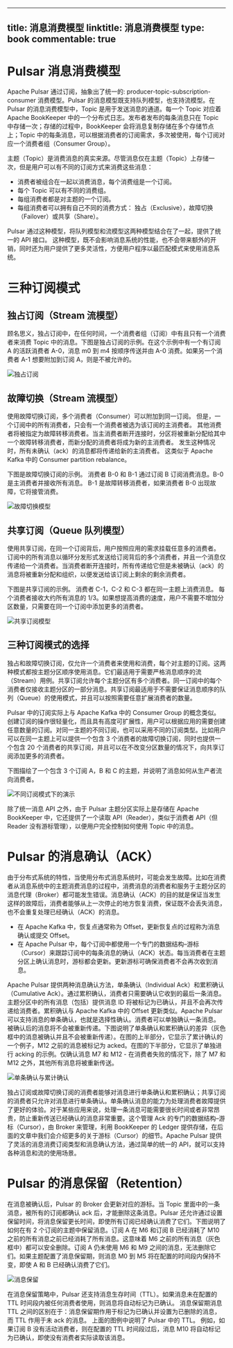 
---
title: 消息消费模型
linktitle: 消息消费模型
type: book
commentable: true
---

# Pulsar 消息消费模型

Apache Pulsar 通过订阅，抽象出了统一的: producer-topic-subscription-consumer 消费模型。Pulsar 的消息模型既支持队列模型，也支持流模型。在 Pulsar 的消息消费模型中，Topic 是用于发送消息的通道。每一个 Topic 对应着 Apache BookKeeper 中的一个分布式日志。发布者发布的每条消息只在 Topic 中存储一次；存储的过程中，BookKeeper 会将消息复制存储在多个存储节点上；Topic 中的每条消息，可以根据消费者的订阅需求，多次被使用，每个订阅对应一个消费者组（Consumer Group）。

主题（Topic）是消费消息的真实来源。尽管消息仅在主题（Topic）上存储一次，但是用户可以有不同的订阅方式来消费这些消息：

- 消费者被组合在一起以消费消息，每个消费组是一个订阅。
- 每个 Topic 可以有不同的消费组。
- 每组消费者都是对主题的一个订阅。
- 每组消费者可以拥有自己不同的消费方式： 独占（Exclusive），故障切换（Failover）或共享（Share）。

Pulsar 通过这种模型，将队列模型和流模型这两种模型结合在了一起，提供了统一的 API 接口。 这种模型，既不会影响消息系统的性能，也不会带来额外的开销，同时还为用户提供了更多灵活性，方便用户程序以最匹配模式来使用消息系统。

# 三种订阅模式

## 独占订阅（Stream 流模型）

顾名思义，独占订阅中，在任何时间，一个消费者组（订阅）中有且只有一个消费者来消费 Topic 中的消息。下图是独占订阅的示例。在这个示例中有一个有订阅 A 的活跃消费者 A-0，消息 m0 到 m4 按顺序传送并由 A-0 消费。如果另一个消费者 A-1 想要附加到订阅 A，则是不被允许的。

![独占订阅](https://pic.imgdb.cn/item/60853f51d1a9ae528f8d9d04.jpg)

## 故障切换（Stream 流模型）

使用故障切换订阅，多个消费者（Consumer）可以附加到同一订阅。 但是，一个订阅中的所有消费者，只会有一个消费者被选为该订阅的主消费者。 其他消费者将被指定为故障转移消费者。当主消费者断开连接时，分区将被重新分配给其中一个故障转移消费者，而新分配的消费者将成为新的主消费者。 发生这种情况时，所有未确认（ack）的消息都将传递给新的主消费者。 这类似于 Apache Kafka 中的 Consumer partition rebalance。

下图是故障切换订阅的示例。 消费者 B-0 和 B-1 通过订阅 B 订阅消费消息。B-0 是主消费者并接收所有消息。 B-1 是故障转移消费者，如果消费者 B-0 出现故障，它将接管消费。

![故障切换模型](https://pic.imgdb.cn/item/60853f77d1a9ae528f8ef049.jpg)

## 共享订阅（Queue 队列模型）

使用共享订阅，在同一个订阅背后，用户按照应用的需求挂载任意多的消费者。 订阅中的所有消息以循环分发形式发送给订阅背后的多个消费者，并且一个消息仅传递给一个消费者。当消费者断开连接时，所有传递给它但是未被确认（ack）的消息将被重新分配和组织，以便发送给该订阅上剩余的剩余消费者。

下图是共享订阅的示例。 消费者 C-1，C-2 和 C-3 都在同一主题上消费消息。 每个消费者接收大约所有消息的 1/3。如果想提高消费的速度，用户不需要不增加分区数量，只需要在同一个订阅中添加更多的消费者。

![共享订阅模型](https://pic.imgdb.cn/item/60853fa3d1a9ae528f90cb60.jpg)

## 三种订阅模式的选择

独占和故障切换订阅，仅允许一个消费者来使用和消费，每个对主题的订阅。这两种模式都按主题分区顺序使用消息。它们最适用于需要严格消息顺序的流（Stream）用例。共享订阅允许每个主题分区有多个消费者。同一订阅中的每个消费者仅接收主题分区的一部分消息。共享订阅最适用于不需要保证消息顺序的队列（Queue）的使用模式，并且可以按照需要任意扩展消费者的数量。

Pulsar 中的订阅实际上与 Apache Kafka 中的 Consumer Group 的概念类似。创建订阅的操作很轻量化，而且具有高度可扩展性，用户可以根据应用的需要创建任意数量的订阅。对同一主题的不同订阅，也可以采用不同的订阅类型。比如用户可以在同一主题上可以提供一个包含 3 个消费者的故障切换订阅，同时也提供一个包含 20 个消费者的共享订阅，并且可以在不改变分区数量的情况下，向共享订阅添加更多的消费者。

下图描绘了一个包含 3 个订阅 A，B 和 C 的主题，并说明了消息如何从生产者流向消费者。

![不同订阅模式下的演示](https://pic.imgdb.cn/item/60854050d1a9ae528f953d0e.jpg)

除了统一消息 API 之外，由于 Pulsar 主题分区实际上是存储在 Apache BookKeeper 中，它还提供了一个读取 API（Reader），类似于消费者 API（但 Reader 没有游标管理），以便用户完全控制如何使用 Topic 中的消息。

# Pulsar 的消息确认（ACK）

由于分布式系统的特性，当使用分布式消息系统时，可能会发生故障。比如在消费者从消息系统中的主题消费消息的过程中，消费消息的消费者和服务于主题分区的消息代理（Broker）都可能发生错误。消息确认（ACK）的目的就是保证当发生这样的故障后，消费者能够从上一次停止的地方恢复消费，保证既不会丢失消息，也不会重复处理已经确认（ACK）的消息。

- 在 Apache Kafka 中，恢复点通常称为 Offset，更新恢复点的过程称为消息确认或提交 Offset。
- 在 Apache Pulsar 中，每个订阅中都使用一个专门的数据结构–游标（Cursor）来跟踪订阅中的每条消息的确认（ACK）状态。每当消费者在主题分区上确认消息时，游标都会更新。更新游标可确保消费者不会再次收到消息。

Apache Pulsar 提供两种消息确认方法，单条确认（Individual Ack）和累积确认（Cumulative Ack）。通过累积确认，消费者只需要确认它收到的最后一条消息。主题分区中的所有消息（包括）提供消息 ID 将被标记为已确认，并且不会再次传递给消费者。累积确认与 Apache Kafka 中的 Offset 更新类似。Apache Pulsar 可以支持消息的单条确认，也就是选择性确认。消费者可以单独确认一条消息。 被确认后的消息将不会被重新传递。下图说明了单条确认和累积确认的差异（灰色框中的消息被确认并且不会被重新传递）。在图的上半部分，它显示了累计确认的一个例子，M12 之前的消息被标记为 acked。在图的下半部分，它显示了单独进行 acking 的示例。仅确认消息 M7 和 M12 - 在消费者失败的情况下，除了 M7 和 M12 之外，其他所有消息将被重新传送。

![单条确认与累计确认](https://pic.imgdb.cn/item/6085415cd1a9ae528f9bc500.jpg)

独占订阅或故障切换订阅的消费者能够对消息进行单条确认和累积确认；共享订阅的消费者只允许对消息进行单条确认。单条确认消息的能力为处理消费者故障提供了更好的体验。对于某些应用来说，处理一条消息可能需要很长时间或者非常昂贵，防止重新传送已经确认的消息非常重要。这个管理 Ack 的专门的数据结构–游标（Cursor），由 Broker 来管理，利用 BookKeeper 的 Ledger 提供存储，在后面的文章中我们会介绍更多的关于游标（Cursor）的细节。Apache Pulsar 提供了灵活的消息消费订阅类型和消息确认方法，通过简单的统一的 API，就可以支持各种消息和流的使用场景。

# Pulsar 的消息保留（Retention）

在消息被确认后，Pulsar 的 Broker 会更新对应的游标。当 Topic 里面中的一条消息，被所有的订阅都确认 ack 后，才能删除这条消息。Pulsar 还允许通过设置保留时间，将消息保留更长时间，即使所有订阅已经确认消费了它们。下图说明了如何在有 2 个订阅的主题中保留消息。订阅 A 在 M6 和订阅 B 已经消耗了 M10 之前的所有消息之前已经消耗了所有消息。这意味着 M6 之前的所有消息（灰色框中）都可以安全删除。订阅 A 仍未使用 M6 和 M9 之间的消息，无法删除它们。如果主题配置了消息保留期，则消息 M0 到 M5 将在配置的时间段内保持不变，即使 A 和 B 已经确认消费了它们。

![消息保留](https://pic.imgdb.cn/item/60854548d1a9ae528fb34af6.jpg)

在消息保留策略中，Pulsar 还支持消息生存时间（TTL）。如果消息未在配置的 TTL 时间段内被任何消费者使用，则消息将自动标记为已确认。 消息保留期消息 TTL 之间的区别在于：消息保留期作用于标记为已确认并设置为已删除的消息，而 TTL 作用于未 ack 的消息。 上面的图例中说明了 Pulsar 中的 TTL。 例如，如果订阅 B 没有活动消费者，则在配置的 TTL 时间段过后，消息 M10 将自动标记为已确认，即使没有消费者实际读取该消息。

    